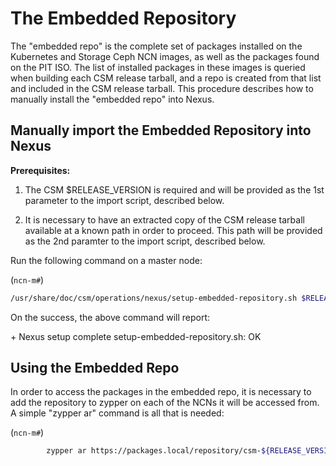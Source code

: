 # The Embedded Repository

The "embedded repo" is the complete set of packages installed on the Kubernetes and Storage Ceph NCN images, 
as well as the packages found on the PIT ISO. 
The list of installed packages in these images is queried when building each CSM release tarball, and a repo is created from that list and included in the CSM release tarball. 
This procedure describes how to manually install the "embedded repo" into Nexus.

## Manually import the Embedded Repository into Nexus

**Prerequisites:**

1. The CSM $RELEASE_VERSION is required and will be provided as the 1st parameter to the import script, described below.

1. It is necessary to have an extracted copy of the CSM release tarball available at a known path in order to proceed. This path will be provided as the 2nd paramter to the import script, described below.

Run the following command on a master node:

(`ncn-m#`)

```bash
/usr/share/doc/csm/operations/nexus/setup-embedded-repository.sh $RELEASE_VERSION $PATH_TO_ROOT_OF_EXTRACTED_CSM_TARBALL_CONTENT
```

On the success, the above command will report:

\+ Nexus setup complete
setup-embedded-repository.sh: OK

## Using the Embedded Repo

In order to access the packages in the embedded repo, it is necessary to add the repository to zypper on each of the NCNs it will be accessed from. A simple "zypper ar" command is all that is needed:

(`ncn-m#`)

```bash
        zypper ar https://packages.local/repository/csm-${RELEASE_VERSION}-embedded csm-embedded
```
